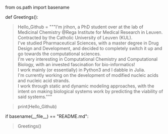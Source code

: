 from os.path import basename

def Greetings():  
>Hello_Github = """I'm jrihon, a PhD student over at the lab of Medicinal Chemistry @Rega Institute for Medical Research in Leuven. Contracted by the Catholic University of Leuven (KUL). <br> I've studied Pharmaceutical Sciences, with a master degree in Drug Design and Development, and decided to completely switch it up and go towards the computational sciences. <br> I'm very interesting in Computational Chemistry and Computational Biology, with an invested fascination for bio-informatics! <br> I work mainly (or essentially) in Python3 and I dabble in Julia. <br> I'm currently working on the development of modified nucleic acids and nucleic acid strands. <br> I work through static and dynamic modeling approaches, with the intent on making biological systems work by predicting the viability of said systems."""  

>print(Hello_Github)
  
if basename(\_\_file__) == "README.md":  
> Greetings()

